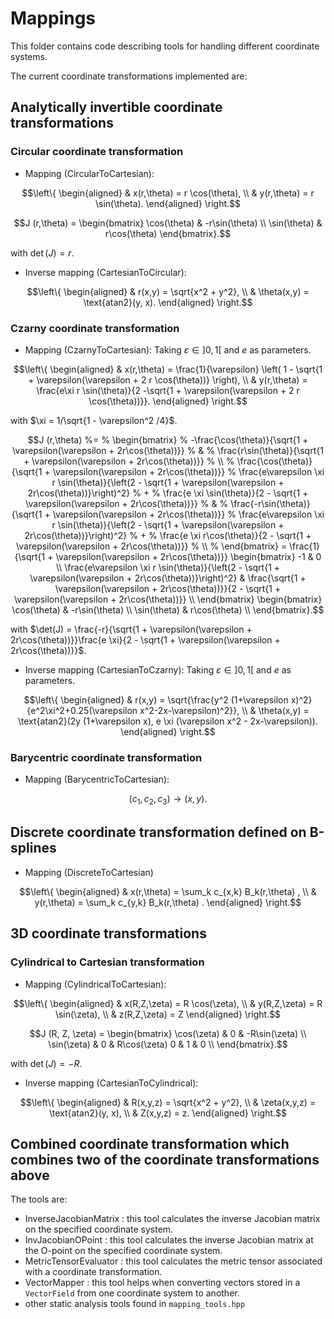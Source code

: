 # Mappings

This folder contains code describing tools for handling different coordinate systems.

The current coordinate transformations implemented are:

## Analytically invertible coordinate transformations

### Circular coordinate transformation

- Mapping (CircularToCartesian):

```math
\left\{
\begin{aligned}
 & x(r,\theta) = r \cos(\theta), \\
 & y(r,\theta) = r \sin(\theta).
\end{aligned}
\right.
```

```math
J (r,\theta) = 
\begin{bmatrix} 
 \cos(\theta) & -r\sin(\theta) \\
 \sin(\theta) &  r\cos(\theta)
\end{bmatrix}.
```

with $\det(J) = r$.

- Inverse mapping (CartesianToCircular):

```math
\left\{
\begin{aligned}
 & r(x,y) = \sqrt{x^2 + y^2}, \\
 & \theta(x,y) = \text{atan2}(y, x).
\end{aligned}
\right.
```

### Czarny coordinate transformation

- Mapping (CzarnyToCartesian): Taking $\varepsilon \in ]0,1[$ and $e$ as parameters.

```math
\left\{
\begin{aligned}
 & x(r,\theta) = \frac{1}{\varepsilon} \left( 1 - \sqrt{1 + \varepsilon(\varepsilon + 2 r \cos(\theta))} \right), \\
 & y(r,\theta) = \frac{e\xi r \sin(\theta)}{2 -\sqrt{1 + \varepsilon(\varepsilon + 2 r \cos(\theta))}}.
\end{aligned}
\right.
```

with $\xi = 1/\sqrt{1 - \varepsilon^2 /4}$.

```math
J (r,\theta) 
%= 
% \begin{bmatrix} 
%  -\frac{\cos(\theta)}{\sqrt{1 + \varepsilon(\varepsilon + 2r\cos(\theta))}} 
%  & 
%  \frac{r\sin(\theta)}{\sqrt{1 + \varepsilon(\varepsilon + 2r\cos(\theta))}} 
%  \\
%  \frac{\cos(\theta)}{\sqrt{1 + \varepsilon(\varepsilon + 2r\cos(\theta))}} 
%  \frac{e\varepsilon \xi r \sin(\theta)}{\left(2 - \sqrt{1 + \varepsilon(\varepsilon + 2r\cos(\theta))}\right)^2}
%  + 
%  \frac{e \xi \sin(\theta)}{2 - \sqrt{1 + \varepsilon(\varepsilon + 2r\cos(\theta))}}
%  & 
%  \frac{-r\sin(\theta)}{\sqrt{1 + \varepsilon(\varepsilon + 2r\cos(\theta))}} 
%  \frac{e\varepsilon \xi r \sin(\theta)}{\left(2 - \sqrt{1 + \varepsilon(\varepsilon + 2r\cos(\theta))}\right)^2}
%  + 
%  \frac{e \xi r\cos(\theta)}{2 - \sqrt{1 + \varepsilon(\varepsilon + 2r\cos(\theta))}}
%  \\
% \end{bmatrix}
= 
\frac{1}{\sqrt{1 + \varepsilon(\varepsilon + 2r\cos(\theta))}}
\begin{bmatrix} 
 -1
 & 
 0 
 \\
 \frac{e\varepsilon \xi r \sin(\theta)}{\left(2 - \sqrt{1 + \varepsilon(\varepsilon + 2r\cos(\theta))}\right)^2}
 & 
 \frac{\sqrt{1 + \varepsilon(\varepsilon + 2r\cos(\theta))}}{2 - \sqrt{1 + \varepsilon(\varepsilon + 2r\cos(\theta))}}
 \\
\end{bmatrix}
\begin{bmatrix} 
 \cos(\theta) & -r\sin(\theta) \\
 \sin(\theta) &  r\cos(\theta) \\
\end{bmatrix}.
```

with $\det(J) = \frac{-r}{\sqrt{1 + \varepsilon(\varepsilon + 2r\cos(\theta))}}\frac{e \xi}{2 - \sqrt{1 + \varepsilon(\varepsilon + 2r\cos(\theta))}}$.

- Inverse mapping (CartesianToCzarny): Taking $\varepsilon \in ]0,1[$ and $e$ as parameters.

```math
\left\{
\begin{aligned}
 & r(x,y) = \sqrt{\frac{y^2 (1+\varepsilon x)^2}{e^2\xi^2+0.25(\varepsilon x^2-2x-\varepsilon)^2}}, \\
 & \theta(x,y) = \text{atan2}(2y (1+\varepsilon x), e \xi (\varepsilon x^2 - 2x-\varepsilon)).
\end{aligned}
\right.
```

### Barycentric coordinate transformation

- Mapping (BarycentricToCartesian):

```math
 (c_1, c_2, c_3) \rightarrow (x, y).
```

## Discrete coordinate transformation defined on B-splines

- Mapping (DiscreteToCartesian)

```math
\left\{
\begin{aligned}
 & x(r,\theta) = \sum_k c_{x,k} B_k(r,\theta) , \\
 & y(r,\theta) = \sum_k c_{y,k} B_k(r,\theta) .
\end{aligned}
\right.
```

## 3D coordinate transformations

### Cylindrical to Cartesian transformation

- Mapping (CylindricalToCartesian):

```math
\left\{
\begin{aligned}
 & x(R,Z,\zeta) = R \cos(\zeta), \\
 & y(R,Z,\zeta) = R \sin(\zeta), \\
 & z(R,Z,\zeta) = Z
\end{aligned}
\right.
```

```math
J (R, Z, \zeta) = 
\begin{bmatrix} 
 \cos(\zeta) & 0 & -R\sin(\zeta) \\
 \sin(\zeta) & 0 &  R\cos(\zeta)
  0          & 1 &       0 \\
\end{bmatrix}.
```

with $\det(J) = -R$.

- Inverse mapping (CartesianToCylindrical):

```math
\left\{
\begin{aligned}
 & R(x,y,z) = \sqrt{x^2 + y^2}, \\
 & \zeta(x,y,z) = \text{atan2}(y, x), \\
 & Z(x,y,z) = z.
\end{aligned}
\right.
```

## Combined coordinate transformation which combines two of the coordinate transformations above

The tools are:

- InverseJacobianMatrix : this tool calculates the inverse Jacobian matrix on the specified coordinate system.
- InvJacobianOPoint : this tool calculates the inverse Jacobian matrix at the O-point on the specified coordinate system.
- MetricTensorEvaluator : this tool calculates the metric tensor associated with a coordinate transformation.
- VectorMapper : this tool helps when converting vectors stored in a `VectorField` from one coordinate system to another.
- other static analysis tools found in `mapping_tools.hpp`
